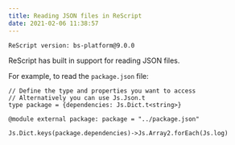 ```yaml
---
title: Reading JSON files in ReScript
date: 2021-02-06 11:38:57
---
```


```
ReScript version: bs-platform@9.0.0
```

ReScript has built in support for reading JSON files.

For example, to read the `package.json` file:

```res
// Define the type and properties you want to access
// Alternatively you can use Js.Json.t
type package = {dependencies: Js.Dict.t<string>}

@module external package: package = "../package.json"

Js.Dict.keys(package.dependencies)->Js.Array2.forEach(Js.log)
```
